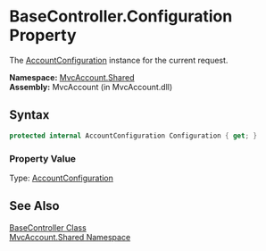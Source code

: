 BaseController.Configuration Property
=====================================
The [AccountConfiguration][1] instance for the current request.

**Namespace:** [MvcAccount.Shared][2]  
**Assembly:** MvcAccount (in MvcAccount.dll)

Syntax
------

```csharp
protected internal AccountConfiguration Configuration { get; }
```

### Property Value
Type: [AccountConfiguration][1]

See Also
--------
[BaseController Class][3]  
[MvcAccount.Shared Namespace][2]  

[1]: ../../MvcAccount/AccountConfiguration/README.md
[2]: ../README.md
[3]: README.md